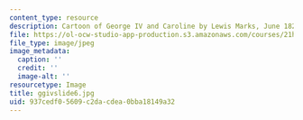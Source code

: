```yaml
---
content_type: resource
description: Cartoon of George IV and Caroline by Lewis Marks, June 1821.
file: https://ol-ocw-studio-app-production.s3.amazonaws.com/courses/21h-342-the-royal-family-fall-2003/937cedf05609c2dacdea0bba18149a32_ggivslide6.jpg
file_type: image/jpeg
image_metadata:
  caption: ''
  credit: ''
  image-alt: ''
resourcetype: Image
title: ggivslide6.jpg
uid: 937cedf0-5609-c2da-cdea-0bba18149a32
---
```

